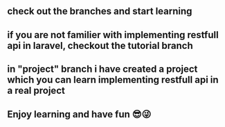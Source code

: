 
## check out the branches and start learning 

## if you are not familier with implementing restfull api in laravel, checkout the tutorial branch

## in "project" branch i have created a project which you can learn implementing restfull api in a real project

## Enjoy learning and have fun 😎😜
